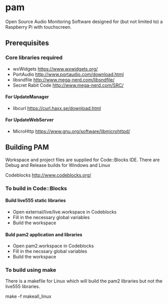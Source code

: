 # pam
Open Source Audio Monitoring Software designed for (but not limited to) a Raspberry Pi with touchscreen.

## Prerequisites

### Core libraries required

* wxWidgets   https://www.wxwidgets.org/
* PortAudio   http://www.portaudio.com/download.html
* libsndfile   http://www.mega-nerd.com/libsndfile/
* Secret Rabit Code  http://www.mega-nerd.com/SRC/


#### For UpdateManager
* libcurl  https://curl.haxx.se/download.html


#### For UpdateWebServer
* MicroHttp  https://www.gnu.org/software/libmicrohttpd/

## Building PAM

Workspace and project files are supplied for Code::Blocks IDE. There are Debug and Release builds for Windows and Linux

Codeblocks  http://www.codeblocks.org/

### To build in Code::Blocks

#### Build live555 static libraries
* Open external/live/live.workspace in Codeblocks
* Fill in the necessary global variables
* Build the workspace

#### Buld pam2 application and libraries
* Open pam2.workspace in Codeblocks
* Fill in the necssary global variables
* Build the workspace

### To build using make

There is a makefile for Linux which will build the pam2 libraries but not the live555 libraries.

make -f makeall_linux

